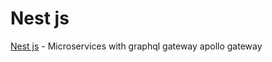 # Nest js 
[Nest js](https://tkssharma.com/nestjs-microservices-with-graphql-with-graphql-gateway/) -  Microservices with graphql gateway apollo gateway